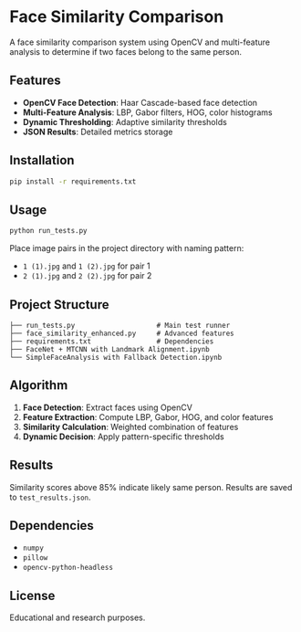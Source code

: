 # Face Similarity Comparison

A face similarity comparison system using OpenCV and multi-feature analysis to determine if two faces belong to the same person.

## Features

- **OpenCV Face Detection**: Haar Cascade-based face detection
- **Multi-Feature Analysis**: LBP, Gabor filters, HOG, color histograms
- **Dynamic Thresholding**: Adaptive similarity thresholds
- **JSON Results**: Detailed metrics storage

## Installation

```bash
pip install -r requirements.txt
```

## Usage

```bash
python run_tests.py
```

Place image pairs in the project directory with naming pattern:
- `1 (1).jpg` and `1 (2).jpg` for pair 1
- `2 (1).jpg` and `2 (2).jpg` for pair 2

## Project Structure

```
├── run_tests.py                    # Main test runner
├── face_similarity_enhanced.py     # Advanced features
├── requirements.txt                # Dependencies
├── FaceNet + MTCNN with Landmark Alignment.ipynb
└── SimpleFaceAnalysis with Fallback Detection.ipynb
```

## Algorithm

1. **Face Detection**: Extract faces using OpenCV
2. **Feature Extraction**: Compute LBP, Gabor, HOG, and color features
3. **Similarity Calculation**: Weighted combination of features
4. **Dynamic Decision**: Apply pattern-specific thresholds

## Results

Similarity scores above 85% indicate likely same person. Results are saved to `test_results.json`.

## Dependencies

- `numpy`
- `pillow` 
- `opencv-python-headless`

## License

Educational and research purposes.